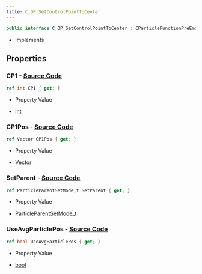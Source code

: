```yaml
---
title: C_OP_SetControlPointToCenter
---
```


```csharp
public interface C_OP_SetControlPointToCenter : CParticleFunctionPreEmission, CParticleFunctionOperator, CParticleFunction, ISchemaClass<CParticleFunction>, ISchemaClass<CParticleFunctionOperator>, ISchemaClass<CParticleFunctionPreEmission>, ISchemaClass<C_OP_SetControlPointToCenter>, ISchemaField, ISchemaClass, INativeHandle
```

- Implements

## Properties

### **CP1** - [Source Code](https://github.com/swiftly-solution/swiftlys2/blob/main/managed/src/SwiftlyS2.Generated/Schemas/Interfaces/C_OP_SetControlPointToCenter.cs#L16)

```csharp
ref int CP1 { get; }
```

- Property Value

- [int](https://learn.microsoft.com/dotnet/api/system.int32)

### **CP1Pos** - [Source Code](https://github.com/swiftly-solution/swiftlys2/blob/main/managed/src/SwiftlyS2.Generated/Schemas/Interfaces/C_OP_SetControlPointToCenter.cs#L18)

```csharp
ref Vector CP1Pos { get; }
```

- Property Value

- [Vector](/docs/api/shared/natives/vector)

### **SetParent** - [Source Code](https://github.com/swiftly-solution/swiftlys2/blob/main/managed/src/SwiftlyS2.Generated/Schemas/Interfaces/C_OP_SetControlPointToCenter.cs#L22)

```csharp
ref ParticleParentSetMode_t SetParent { get; }
```

- Property Value

- [ParticleParentSetMode_t](/docs/api/shared/schemadefinitions/particleparentsetmode_t)

### **UseAvgParticlePos** - [Source Code](https://github.com/swiftly-solution/swiftlys2/blob/main/managed/src/SwiftlyS2.Generated/Schemas/Interfaces/C_OP_SetControlPointToCenter.cs#L20)

```csharp
ref bool UseAvgParticlePos { get; }
```

- Property Value

- [bool](https://learn.microsoft.com/dotnet/api/system.boolean)

